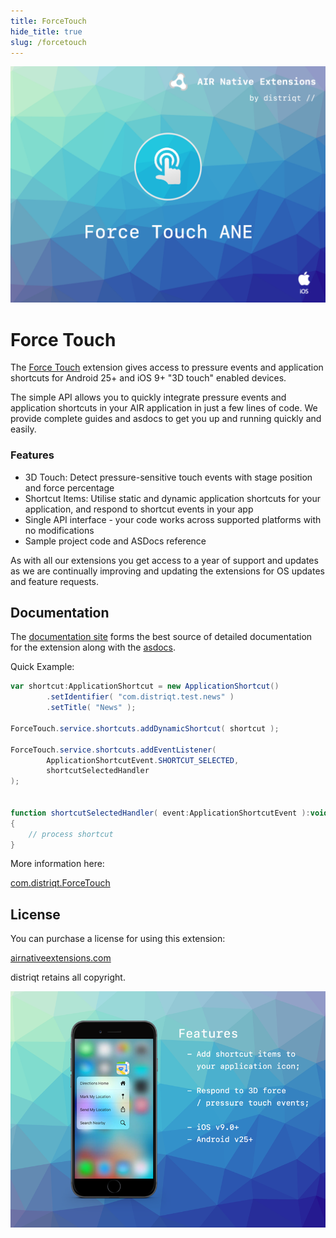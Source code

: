 ```yaml
---
title: ForceTouch
hide_title: true
slug: /forcetouch
---
```


![](images/hero.png)

# Force Touch

The [Force Touch](https://airnativeextensions.com/extension/com.distriqt.ForceTouch) 
extension gives access to pressure events and application shortcuts for Android 25+ and iOS 9+ "3D touch" enabled devices.

The simple API allows you to quickly integrate pressure events and application shortcuts in your AIR application in just a few lines of code. 
We provide complete guides and asdocs to get you up and running quickly and easily.


### Features

- 3D Touch: Detect pressure-sensitive touch events with stage position and force percentage
- Shortcut Items: Utilise static and dynamic application shortcuts for your application, and respond to shortcut events in your app
- Single API interface - your code works across supported platforms with no modifications
- Sample project code and ASDocs reference


As with all our extensions you get access to a year of support and updates as we are 
continually improving and updating the extensions for OS updates and feature requests.


## Documentation

The [documentation site](https://docs.airnativeextensions.com/docs/forcetouch) forms the best source of detailed documentation for the extension along with the [asdocs](https://docs.airnativeextensions.com/asdocs/forcetouch). 

Quick Example: 

```actionscript
var shortcut:ApplicationShortcut = new ApplicationShortcut()
        .setIdentifier( "com.distriqt.test.news" )
        .setTitle( "News" );

ForceTouch.service.shortcuts.addDynamicShortcut( shortcut );

ForceTouch.service.shortcuts.addEventListener(
        ApplicationShortcutEvent.SHORTCUT_SELECTED,
        shortcutSelectedHandler
);


function shortcutSelectedHandler( event:ApplicationShortcutEvent ):void
{
    // process shortcut
}
```

More information here: 

[com.distriqt.ForceTouch](https://airnativeextensions.com/extension/com.distriqt.ForceTouch)


## License

You can purchase a license for using this extension:

[airnativeextensions.com](https://airnativeextensions.com/)

distriqt retains all copyright.



![](images/promo.png)